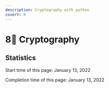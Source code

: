 ```yaml
---
description: Cryptography with python
coverY: 0
---
```


# 8⃣ Cryptography











## Statistics

Start time of this page: January 13, 2022

Completion time of this page: January 13, 2022
